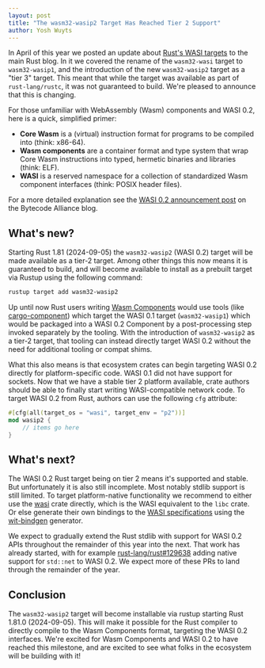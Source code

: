 ```yaml
---
layout: post
title: "The wasm32-wasip2 Target Has Reached Tier 2 Support"
author: Yosh Wuyts
---
```


In April of this year we posted an update about [Rust's WASI
targets](https://blog.rust-lang.org/2024/04/09/updates-to-rusts-wasi-targets.html)
to the main Rust blog. In it we covered the rename of the `wasm32-wasi` target
to `wasm32-wasip1`, and the introduction of the new `wasm32-wasip2` target as a
"tier 3" target. This meant that while the target was available as part of
`rust-lang/rustc`, it was not guaranteed to build. We're pleased to announce
that this is changing.

For those unfamiliar with WebAssembly (Wasm) components and WASI 0.2, here is a
quick, simplified primer:

- **Core Wasm** is a (virtual) instruction format for programs to be compiled into (think: x86-64).
- **Wasm components** are a container format and type system that wrap Core Wasm instructions into typed, hermetic binaries and libraries (think: ELF).
- **WASI** is a reserved namespace for a collection of standardized Wasm component interfaces (think: POSIX header files).

For a more detailed explanation see the [WASI 0.2 announcement
post](https://bytecodealliance.org/articles/WASI-0.2) on the Bytecode Alliance
blog.

## What's new?

Starting Rust 1.81 (2024-09-05) the `wasm32-wasip2` (WASI 0.2) target will be
made available as a tier-2 target. Among other things this now means it is
guaranteed to build, and will become available to install as a prebuilt target
via Rustup using the following command:

```bash
rustup target add wasm32-wasip2
```

Up until now Rust users writing [Wasm
Components](https://component-model.bytecodealliance.org) would use tools (like
[cargo-component]) which target the WASI 0.1 target (`wasm32-wasip1`) which
would be packaged into a WASI 0.2 Component by a post-processing step invoked
separately by the tooling. With the introduction of `wasm32-wasip2` as a tier-2
target, that tooling can instead directly target WASI 0.2 without the need for
additional tooling or compat shims.

What this also means is that ecosystem crates can begin targeting WASI 0.2
directly for platform-specific code. WASI 0.1 did not have support for sockets.
Now that we have a stable tier 2 platform available, crate authors should be
able to finally start writing WASI-compatible network code. To target WASI 0.2
from Rust, authors can use the following `cfg` attribute:

[cargo-component]: https://github.com/bytecodealliance/cargo-component

```rust
#[cfg(all(target_os = "wasi", target_env = "p2"))]
mod wasip2 {
    // items go here
}
```

## What's next?

The WASI 0.2 Rust target being on tier 2 means it's supported and stable. But
unfortunately it is also still incomplete. Most notably stdlib support is still
limited. To target platform-native functionality we recommend to either use the
[wasi](https://docs.rs/wasi/latest/wasi/) crate directly, which is the WASI
equivalent to the `libc` crate. Or else generate their own bindings to the [WASI
specifications](https://github.com/WebAssembly/WASI/tree/main/wasip2) using the
[wit-bindgen](https://github.com/bytecodealliance/wit-bindgen/) generator.

We expect to gradually extend the Rust stdlib with support for WASI 0.2 APIs
throughout the remainder of this year into the next. That work has already
started, with for example
[rust-lang/rust#129638](https://github.com/rust-lang/rust/pull/129638) adding
native support for `std::net` to WASI 0.2. We expect more of these PRs to land
through the remainder of the year.

## Conclusion

The `wasm32-wasip2` target will become installable via rustup starting Rust
1.81.0 (2024-09-05). This will make it possible for the Rust compiler to
directly compile to the Wasm Components format, targeting the WASI 0.2
interfaces. We're excited for Wasm Components and WASI 0.2 to have reached this
milestone, and are excited to see what folks in the ecosystem will be building
with it!
